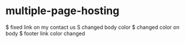 # multiple-page-hosting
$ fixed link on my contact us
S changed body color
$ changed color on body
$ footer link color changed
